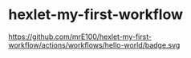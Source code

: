 # hexlet-my-first-workflow
https://github.com/mrE100/hexlet-my-first-workflow/actions/workflows/hello-world/badge.svg
